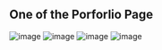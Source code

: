 ## One of the Porforlio Page 
![image](https://github.com/roggersanguzu/JavaScript_html_Css_px/assets/141458053/b8d92ccc-bc54-4726-83f3-515383e1b8be)
![image](https://github.com/roggersanguzu/JavaScript_html_Css_px/assets/141458053/1f292ac1-ca4f-49fc-96ff-e26171ab1102)
![image](https://github.com/roggersanguzu/JavaScript_html_Css_px/assets/141458053/7d47d2d5-4f5a-405d-ace0-fa950eb669cf)
![image](https://github.com/roggersanguzu/JavaScript_html_Css_px/assets/141458053/074d1628-0343-495b-967b-ae2c9be6682c)







